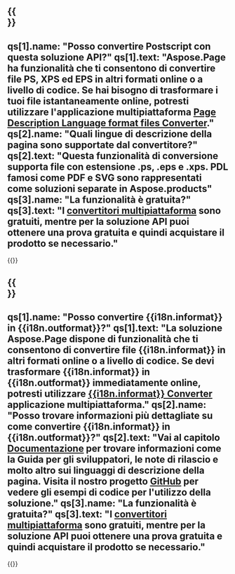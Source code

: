 ﻿---
meta: true
translation: true
deploy: false
---

{{<section faq>}}
---
qs[1].name: "Posso convertire Postscript con questa soluzione API?"
qs[1].text: "Aspose.Page ha funzionalità che ti consentono di convertire file PS, XPS ed EPS in altri formati online o a livello di codice. Se hai bisogno di trasformare i tuoi file istantaneamente online, potresti utilizzare l'applicazione multipiattaforma [Page Description Language format files Converter](https://products.aspose.app/page/conversion/)."
qs[2].name: "Quali lingue di descrizione della pagina sono supportate dal convertitore?"
qs[2].text: "Questa funzionalità di conversione supporta file con estensione .ps, .eps e .xps. PDL famosi come PDF e SVG sono rappresentati come soluzioni separate in Aspose.products"
qs[3].name: "La funzionalità è gratuita?"
qs[3].text: "I [convertitori multipiattaforma](https://products.aspose.app/page/conversion) sono gratuiti, mentre per la soluzione API puoi ottenere una prova gratuita e quindi acquistare il prodotto se necessario."
---

{{<import path="/meta/schemas.md" section="faq">}} 

{{<section faqchild>}}
---
qs[1].name: "Posso convertire {{i18n.informat}} in {{i18n.outformat}}?"
qs[1].text: "La soluzione Aspose.Page dispone di funzionalità che ti consentono di convertire file {{i18n.informat}} in altri formati online o a livello di codice. Se devi trasformare {{i18n.informat}} in {{i18n.outformat}} immediatamente online, potresti utilizzare [{{i18n.informat}} Converter](https://products.aspose.app/page/conversion/{{i18n.informatlower}}) applicazione multipiattaforma."
qs[2].name: "Posso trovare informazioni più dettagliate su come convertire {{i18n.informat}} in {{i18n.outformat}}?"
qs[2].text: "Vai al capitolo [Documentazione](https://docs.aspose.com/page/) per trovare informazioni come la Guida per gli sviluppatori, le note di rilascio e molto altro sui linguaggi di descrizione della pagina. Visita il nostro progetto [GitHub](https://github.com/aspose-page) per vedere gli esempi di codice per l'utilizzo della soluzione."
qs[3].name: "La funzionalità è gratuita?"
qs[3].text: "I [convertitori multipiattaforma](https://products.aspose.app/page/conversion) sono gratuiti, mentre per la soluzione API puoi ottenere una prova gratuita e quindi acquistare il prodotto se necessario."
---

{{<import path="/meta/schemas.md" section="faq">}} 